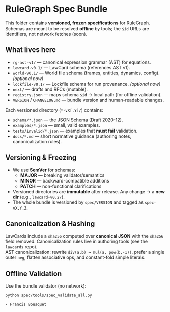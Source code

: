 # RuleGraph Spec Bundle

This folder contains **versioned, frozen specifications** for RuleGraph. Schemas are meant
to be resolved **offline** by tools; the `$id` URLs are identifiers, not network fetches (soon).

## What lives here

- `rg-ast-v1/` — canonical expression grammar (AST) for equations.
- `lawcard-v0.1/` — LawCard schema (references AST v1).
- `world-v0.1/` — World file schema (frames, entities, dynamics, config). *(optional now)*
- `lockfile-v0.1/` — Lockfile schema for run provenance. *(optional now)*
- `next/` — drafts and RFCs (mutable).
- `registry.json` — maps schema `$id` → local path (for offline validation).
- `VERSION` / `CHANGELOG.md` — bundle version and human-readable changes.

Each versioned directory (`*-vX[.Y]/`) contains:
- `schema/*.json` — the JSON Schema (Draft 2020-12).
- `examples/*.json` — small, valid examples.
- `tests/invalid/*.json` — examples that **must fail** validation.
- `docs/*.md` — short normative guidance (authoring notes, canonicalization rules).

## Versioning & Freezing

- We use **SemVer** for schemas:
  - **MAJOR** — breaking validator/semantics
  - **MINOR** — backward-compatible additions
  - **PATCH** — non-functional clarifications
- Versioned directories are **immutable** after release. Any change → a **new dir** (e.g., `lawcard-v0.2/`).
- The whole bundle is versioned by `spec/VERSION` and tagged as `spec-vX.Y.Z`.

## Canonicalization & Hashing

LawCards include a `sha256` computed over **canonical JSON** with the `sha256` field removed.
Canonicalization rules live in authoring tools (see the `lawcards` repo).  
AST canonicalization: rewrite `div(a,b) → mul(a, pow(b,-1))`, prefer a single outer `neg`, flatten
associative ops, and constant-fold simple literals.

## Offline Validation

Use the bundle validator (no network):

```bash
python spec/tools/spec_validate_all.py

- Francis Bousquet